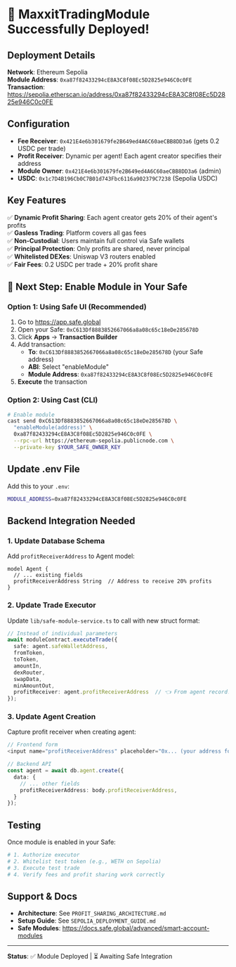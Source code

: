# 🎉 MaxxitTradingModule Successfully Deployed!

## Deployment Details

**Network**: Ethereum Sepolia  
**Module Address**: `0xa87f82433294cE8A3C8f08Ec5D2825e946C0c0FE`  
**Transaction**: https://sepolia.etherscan.io/address/0xa87f82433294cE8A3C8f08Ec5D2825e946C0c0FE

## Configuration

- **Fee Receiver**: `0x421E4e6b301679fe2B649ed4A6C60aeCBB8DD3a6` (gets 0.2 USDC per trade)
- **Profit Receiver**: Dynamic per agent! Each agent creator specifies their address
- **Module Owner**: `0x421E4e6b301679fe2B649ed4A6C60aeCBB8DD3a6` (admin)
- **USDC**: `0x1c7D4B196Cb0C7B01d743Fbc6116a902379C7238` (Sepolia USDC)

## Key Features

✅ **Dynamic Profit Sharing**: Each agent creator gets 20% of their agent's profits  
✅ **Gasless Trading**: Platform covers all gas fees  
✅ **Non-Custodial**: Users maintain full control via Safe wallets  
✅ **Principal Protection**: Only profits are shared, never principal  
✅ **Whitelisted DEXes**: Uniswap V3 routers enabled  
✅ **Fair Fees**: 0.2 USDC per trade + 20% profit share

## 🎯 Next Step: Enable Module in Your Safe

### Option 1: Using Safe UI (Recommended)

1. Go to https://app.safe.global
2. Open your Safe: `0xC613Df8883852667066a8a08c65c18eDe285678D`
3. Click **Apps** → **Transaction Builder**
4. Add transaction:
   - **To**: `0xC613Df8883852667066a8a08c65c18eDe285678D` (your Safe address)
   - **ABI**: Select "enableModule"
   - **Module Address**: `0xa87f82433294cE8A3C8f08Ec5D2825e946C0c0FE`
5. **Execute** the transaction

### Option 2: Using Cast (CLI)

```bash
# Enable module
cast send 0xC613Df8883852667066a8a08c65c18eDe285678D \
  "enableModule(address)" \
  0xa87f82433294cE8A3C8f08Ec5D2825e946C0c0FE \
  --rpc-url https://ethereum-sepolia.publicnode.com \
  --private-key $YOUR_SAFE_OWNER_KEY
```

## Update .env File

Add this to your `.env`:

```bash
MODULE_ADDRESS=0xa87f82433294cE8A3C8f08Ec5D2825e946C0c0FE
```

## Backend Integration Needed

### 1. Update Database Schema

Add `profitReceiverAddress` to Agent model:

```prisma
model Agent {
  // ... existing fields
  profitReceiverAddress String  // Address to receive 20% profits
}
```

### 2. Update Trade Executor

Update `lib/safe-module-service.ts` to call with new struct format:

```typescript
// Instead of individual parameters
await moduleContract.executeTrade({
  safe: agent.safeWalletAddress,
  fromToken,
  toToken,
  amountIn,
  dexRouter,
  swapData,
  minAmountOut,
  profitReceiver: agent.profitReceiverAddress  // 👈 From agent record!
});
```

### 3. Update Agent Creation

Capture profit receiver when creating agent:

```typescript
// Frontend form
<input name="profitReceiverAddress" placeholder="0x... (your address for profits)" />

// Backend API
const agent = await db.agent.create({
  data: {
    // ... other fields
    profitReceiverAddress: body.profitReceiverAddress,
  }
});
```

## Testing

Once module is enabled in your Safe:

```bash
# 1. Authorize executor
# 2. Whitelist test token (e.g., WETH on Sepolia)
# 3. Execute test trade
# 4. Verify fees and profit sharing work correctly
```

## Support & Docs

- **Architecture**: See `PROFIT_SHARING_ARCHITECTURE.md`
- **Setup Guide**: See `SEPOLIA_DEPLOYMENT_GUIDE.md`
- **Safe Modules**: https://docs.safe.global/advanced/smart-account-modules

---

**Status**: ✅ Module Deployed | ⏳ Awaiting Safe Integration

